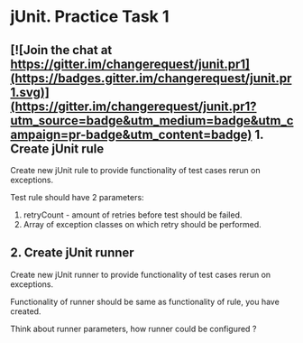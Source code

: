 jUnit. Practice Task 1
===============

[![Join the chat at https://gitter.im/changerequest/junit.pr1](https://badges.gitter.im/changerequest/junit.pr1.svg)](https://gitter.im/changerequest/junit.pr1?utm_source=badge&utm_medium=badge&utm_campaign=pr-badge&utm_content=badge)
1\. Create jUnit rule
---------------
Create new jUnit rule to provide functionality of test cases rerun on exceptions.

Test rule should have 2 parameters:
1. retryCount - amount of retries before test should be failed.
2. Array of exception classes on which retry should be performed.

2\. Create jUnit runner
---------------
Create new jUnit runner to provide functionality of test cases rerun on exceptions.

Functionality of runner should be same as functionality of rule, you have created.

Think about runner parameters, how runner could be configured ?